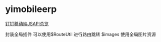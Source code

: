 # yimobileerp

[钉钉移动端JSAPI总览](https://open-doc.dingtalk.com/docs/doc.htm?spm=a219a.7629140.0.0.mQlvdk&treeId=171&articleId=106834&docType=1)


封装全局插件
可以使用$RouteUtil 进行路由跳转
$images 使用全局图片资源
